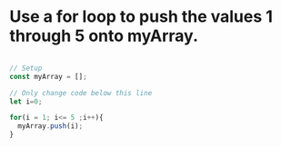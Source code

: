 # Use a for loop to push the values 1 through 5 onto myArray.

```Javascript

// Setup
const myArray = [];

// Only change code below this line
let i=0;

for(i = 1; i<= 5 ;i++){
  myArray.push(i);
}
```
